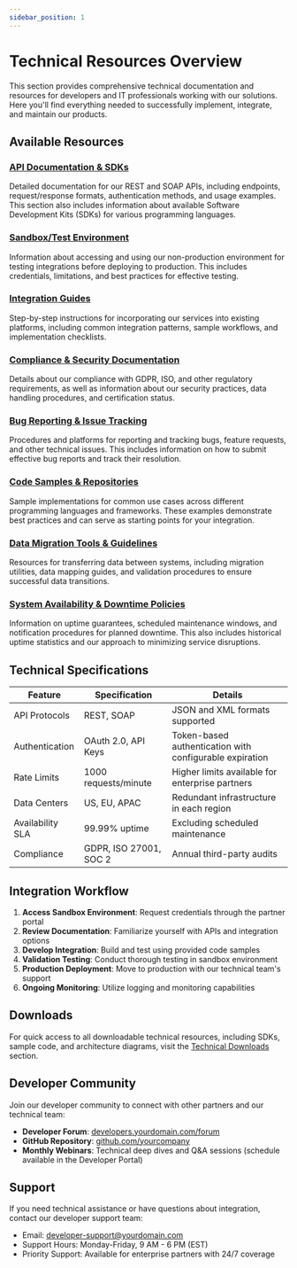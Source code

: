 ```yaml
---
sidebar_position: 1
---
```


# Technical Resources Overview

This section provides comprehensive technical documentation and resources for developers and IT professionals working with our solutions. Here you'll find everything needed to successfully implement, integrate, and maintain our products.

## Available Resources

### [API Documentation & SDKs](./api-documentation.md)
Detailed documentation for our REST and SOAP APIs, including endpoints, request/response formats, authentication methods, and usage examples. This section also includes information about available Software Development Kits (SDKs) for various programming languages.

### [Sandbox/Test Environment](./sandbox-environment.md)
Information about accessing and using our non-production environment for testing integrations before deploying to production. This includes credentials, limitations, and best practices for effective testing.

### [Integration Guides](./integration-guides.md)
Step-by-step instructions for incorporating our services into existing platforms, including common integration patterns, sample workflows, and implementation checklists.

### [Compliance & Security Documentation](./compliance-security.md)
Details about our compliance with GDPR, ISO, and other regulatory requirements, as well as information about our security practices, data handling procedures, and certification status.

### [Bug Reporting & Issue Tracking](./bug-reporting.md)
Procedures and platforms for reporting and tracking bugs, feature requests, and other technical issues. This includes information on how to submit effective bug reports and track their resolution.

### [Code Samples & Repositories](./code-samples.md)
Sample implementations for common use cases across different programming languages and frameworks. These examples demonstrate best practices and can serve as starting points for your integration.

### [Data Migration Tools & Guidelines](./data-migration.md)
Resources for transferring data between systems, including migration utilities, data mapping guides, and validation procedures to ensure successful data transitions.

### [System Availability & Downtime Policies](./system-availability.md)
Information on uptime guarantees, scheduled maintenance windows, and notification procedures for planned downtime. This also includes historical uptime statistics and our approach to minimizing service disruptions.

## Technical Specifications

| Feature | Specification | Details |
|---------|---------------|---------|
| API Protocols | REST, SOAP | JSON and XML formats supported |
| Authentication | OAuth 2.0, API Keys | Token-based authentication with configurable expiration |
| Rate Limits | 1000 requests/minute | Higher limits available for enterprise partners |
| Data Centers | US, EU, APAC | Redundant infrastructure in each region |
| Availability SLA | 99.99% uptime | Excluding scheduled maintenance |
| Compliance | GDPR, ISO 27001, SOC 2 | Annual third-party audits |

## Integration Workflow

1. **Access Sandbox Environment**: Request credentials through the partner portal
2. **Review Documentation**: Familiarize yourself with APIs and integration options
3. **Develop Integration**: Build and test using provided code samples
4. **Validation Testing**: Conduct thorough testing in sandbox environment
5. **Production Deployment**: Move to production with our technical team's support
6. **Ongoing Monitoring**: Utilize logging and monitoring capabilities

## Downloads

For quick access to all downloadable technical resources, including SDKs, sample code, and architecture diagrams, visit the [Technical Downloads](/downloads/technical) section.

## Developer Community

Join our developer community to connect with other partners and our technical team:

- **Developer Forum**: [developers.yourdomain.com/forum](https://developers.yourdomain.com/forum)
- **GitHub Repository**: [github.com/yourcompany](https://github.com/yourcompany)
- **Monthly Webinars**: Technical deep dives and Q&A sessions (schedule available in the Developer Portal)

## Support

If you need technical assistance or have questions about integration, contact our developer support team:

- Email: [developer-support@yourdomain.com](mailto:developer-support@yourdomain.com)
- Support Hours: Monday-Friday, 9 AM - 6 PM (EST)
- Priority Support: Available for enterprise partners with 24/7 coverage
